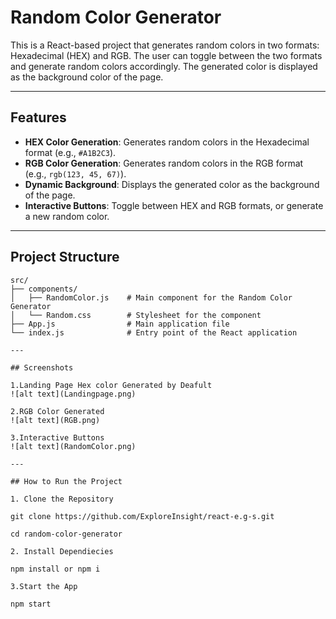 # Random Color Generator

This is a React-based project that generates random colors in two formats: Hexadecimal (HEX) and RGB. The user can toggle between the two formats and generate random colors accordingly. The generated color is displayed as the background color of the page.

---

## Features

- **HEX Color Generation**: Generates random colors in the Hexadecimal format (e.g., `#A1B2C3`).
- **RGB Color Generation**: Generates random colors in the RGB format (e.g., `rgb(123, 45, 67)`).
- **Dynamic Background**: Displays the generated color as the background of the page.
- **Interactive Buttons**: Toggle between HEX and RGB formats, or generate a new random color.

---

## Project Structure

```plaintext
src/
├── components/
│   ├── RandomColor.js    # Main component for the Random Color Generator
│   └── Random.css        # Stylesheet for the component
├── App.js                # Main application file
└── index.js              # Entry point of the React application

---

## Screenshots

1.Landing Page Hex color Generated by Deafult
![alt text](Landingpage.png)

2.RGB Color Generated
![alt text](RGB.png)

3.Interactive Buttons
![alt text](RandomColor.png)

---

## How to Run the Project

1. Clone the Repository

git clone https://github.com/ExploreInsight/react-e.g-s.git

cd random-color-generator

2. Install Dependiecies 

npm install or npm i 

3.Start the App

npm start 
